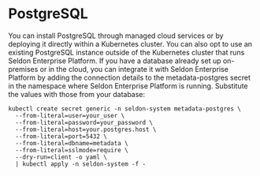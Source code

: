 # PostgreSQL

You can install PostgreSQL through managed cloud services or by deploying it directly within a Kubernetes cluster. You can also opt to use an existing PostgreSQL instance outside of the Kubernetes cluster that runs Seldon Enterprise Platform. If you have a database already set up on-premises or in the cloud, you can integrate it with Seldon Enterprise Platform by adding the connection details to the metadata-postgres secret in the namespace where Seldon Enterprise Platform is running. Substitute the values with those from your database:

```
kubectl create secret generic -n seldon-system metadata-postgres \
  --from-literal=user=your_user \
  --from-literal=password=your_password \
  --from-literal=host=your.postgres.host \
  --from-literal=port=5432 \
  --from-literal=dbname=metadata \
  --from-literal=sslmode=require \
  --dry-run=client -o yaml \
  | kubectl apply -n seldon-system -f -
```  
